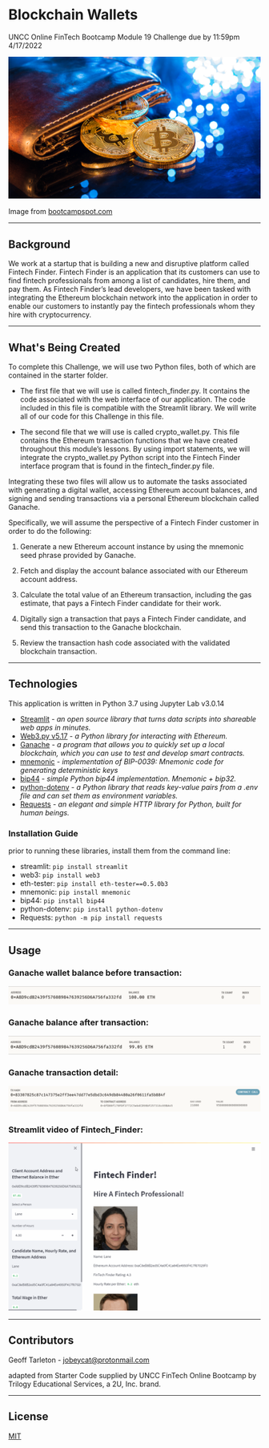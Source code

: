 # Blockchain Wallets
UNCC Online FinTech Bootcamp Module 19 Challenge due by 11:59pm 4/17/2022

<img src="Images/19-4-challenge-image.png"/>

Image from [bootcampspot.com](https://courses.bootcampspot.com/courses/980/files/1033423/download)

---

## Background

We work at a startup that is building a new and disruptive platform called Fintech Finder. Fintech Finder is an application that its customers can use to find fintech professionals from among a list of candidates, hire them, and pay them. As Fintech Finder’s lead developers, we have been tasked with integrating the Ethereum blockchain network into the application in order to enable our customers to instantly pay the fintech professionals whom they hire with cryptocurrency.

---

## What's Being Created

To complete this Challenge, we will use two Python files, both of which are contained in the starter folder.

 - The first file that we will use is called fintech_finder.py. It contains the code associated with the web interface of our application. The code included in this file is compatible with the Streamlit library. We will write all of our code for this Challenge in this file.

 - The second file that we will use is called crypto_wallet.py. This file contains the Ethereum transaction functions that we have created throughout this module’s lessons. By using import statements, we will integrate the crypto_wallet.py Python script into the Fintech Finder interface program that is found in the fintech_finder.py file.

Integrating these two files will allow us to automate the tasks associated with generating a digital wallet, accessing Ethereum account balances, and signing and sending transactions via a personal Ethereum blockchain called Ganache.

Specifically, we will assume the perspective of a Fintech Finder customer in order to do the following:

 1. Generate a new Ethereum account instance by using the mnemonic seed phrase provided by Ganache.

 2. Fetch and display the account balance associated with our Ethereum account address.

 3. Calculate the total value of an Ethereum transaction, including the gas estimate, that pays a Fintech Finder candidate for their work.

 4. Digitally sign a transaction that pays a Fintech Finder candidate, and send this transaction to the Ganache blockchain.

 5. Review the transaction hash code associated with the validated blockchain transaction.

---

## Technologies

This application is written in Python 3.7 using Jupyter Lab v3.0.14

 - [Streamlit](https://streamlit.io/) - *an open source library that turns data scripts into shareable web apps in minutes.*
 - [Web3.py v5.17](https://web3py.readthedocs.io/en/stable/) - *a Python library for interacting with Ethereum.*
 - [Ganache](https://trufflesuite.com/ganache/) - *a program that allows you to quickly set up a local blockchain, which you can use to test and develop smart contracts.*
 - [mnemonic](https://pypi.org/project/mnemonic/) - *implementation of BIP-0039: Mnemonic code for generating deterministic keys*
 - [bip44](https://pypi.org/project/bip44/) - *simple Python bip44 implementation. Mnemonic + bip32.*
 - [python-dotenv](https://pypi.org/project/python-dotenv/) - *a Python library that reads key-value pairs from a .env file and can set them as environment variables.*
 - [Requests](https://docs.python-requests.org/en/latest/) - *an elegant and simple HTTP library for Python, built for human beings.*

### Installation Guide

prior to running these libraries, install them from the command line:
 
  - streamlit: `pip install streamlit`
  - web3: `pip install web3`
  - eth-tester: `pip install eth-tester==0.5.0b3`
  - mnemonic: `pip install mnemonic`
  - bip44: `pip install bip44`
  - python-dotenv: `pip install python-dotenv`
  - Requests: `python -m pip install requests`
  
---

## Usage

### Ganache wallet balance before transaction:
![](Images/ganache_before.png)

### Ganache balance after transaction:
![](Images/ganache_after.png)

### Ganache transaction detail:
![](Images/ganache_transaction.png)

### Streamlit video of Fintech_Finder:
![](Images/streamlit-fintech_finder.gif)

---

## Contributors
Geoff Tarleton - jobeycat@protonmail.com

adapted from Starter Code supplied by UNCC FinTech Online Bootcamp by Trilogy Educational Services, a 2U, Inc. brand.

---

## License

[MIT](LICENSE)